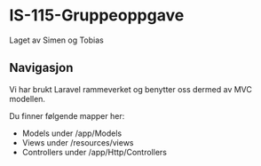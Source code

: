 # IS-115-Gruppeoppgave
Laget av Simen og Tobias

## Navigasjon
Vi har brukt Laravel rammeverket og benytter oss dermed av MVC modellen.

Du finner følgende mapper her:
* Models under /app/Models
* Views under /resources/views
* Controllers under /app/Http/Controllers
